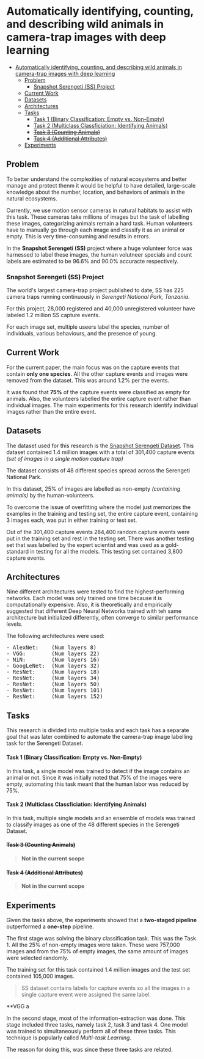 # Automatically identifying, counting, and describing wild animals in camera-trap images with deep learning

- [Automatically identifying, counting, and describing wild animals in camera-trap images with deep learning](#automatically-identifying-counting-and-describing-wild-animals-in-camera-trap-images-with-deep-learning)
  - [Problem](#problem)
    - [Snapshot Serengeti (SS) Project](#snapshot-serengeti-ss-project)
  - [Current Work](#current-work)
  - [Datasets](#datasets)
  - [Architectures](#architectures)
  - [Tasks](#tasks)
      - [Task 1 (Binary Classification: Empty vs. Non-Empty)](#task-1-binary-classification-empty-vs-non-empty)
      - [Task 2 (Multiclass Classficiation: Identifying Animals)](#task-2-multiclass-classficiation-identifying-animals)
      - [~~Task 3 (Counting Animals)~~](#stask-3-counting-animalss)
      - [~~Task 4 (Additional Attributes)~~](#stask-4-additional-attributess)
  - [Experiments](#experiments)


## Problem

To better understand the complexities of natural ecosystems and better manage and protect thenm it would be helpful to have detailed, large-scale knowledge about the number, location, and behaviors of animals in the natural ecosystems. 

Currently, we use motion sensor cameras in natural habitats to assist with this task. These cameras take millions of images but the task of labelling these images, categorizing animals remain a hard task. Human volunteers have to manually go through each image and classify it as an animal or empty. This is very time-consuming and results in errors. 

In the **Snapshot Serengeti (SS)** project where a huge volunteer force was harnessed to label these images, the human volutneer specials and count labels are estimated to be 96.6% and 90.0% accuracte respectively.

### Snapshot Serengeti (SS) Project

The world's largest camera-trap project published to date, SS has 225 camera traps running continuously in *Serengeti National Park, Tanzania*. 

For this project, 28,000 registered and 40,000 unregistered volunteer have labeled 1.2 million SS capture events. 

For each image set, multiple useers label the species, number of individuals, various behaviours, and the presence of young.

## Current Work

For the current paper, the main focus was on the capture events that contain **only one species**. All the other capture events and images were removed from the dataset. This was around 1.2% per the events. 

It was found that **75%** of the capture events were classified as empty for animals. Also, the volunteers labelled the entire capture event rather than individual images. The main experiments for this research identify individual images rather than the entire event.

## Datasets

The dataset used for this research is the [Snapshot Serengeti Dataset](http://lila.science/datasets/snapshot-serengeti). This dataset contained 1.4 million images with a total of 301,400 capture events *(set of images in a single motion capture trap)*

The dataset consists of 48 different species spread across the Serengeti National Park. 

In this dataset, 25% of images are labelled as non-empty *(containing animals)* by the human-volunteers. 

To overcome the issue of overfitting where the model just memorizes the examples in the training and testing set, the entire capture event, containing 3 images each, was put in either training or test set. 

Out of the 301,400 capture events 284,400 random capture events were put in the training set and rest in the testing set. There was another testing set that was labelled by the expert scientist and was used as a gold-standard in testing for all the models. This testing set contained 3,800 capture events.

## Architectures

Nine different architectures were tested to find the highest-performing networks. Each model was only trained one time because it is computationally expensive. Also, it is theoretically and empirically suggested that different Deep Neural Networks trained with teh same architecture but initialized differently, often converge to similar performance levels. 

The following architectures were used:
<pre>
- AlexNet:    (Num layers 8)
- VGG:        (Num layers 22)
- NiN:        (Num layers 16)
- GoogLeNet:  (Num layers 32)
- ResNet:     (Num layers 18)
- ResNet:     (Num layers 34)
- ResNet:     (Num layers 50)
- ResNet:     (Num layers 101)
- ResNet:     (Num layers 152)
</pre>

## Tasks

This research is divided into multiple tasks and each task has a separate goal that was later combined to automate the camera-trap image labelling task for the Serengeti Dataset.

#### Task 1 (Binary Classification: Empty vs. Non-Empty)
In this task, a single model was trained to detect if the image contains an animal or not. Since it was initially noted that 75% of the images were empty, automating this task meant that the human labor was reduced by 75%. 

#### Task 2 (Multiclass Classficiation: Identifying Animals)
In this task, multiple single models and an ensemble of models was trained to classify images as one of the 48 different species in the Serengeti Dataset. 

#### ~~Task 3 (Counting Animals)~~

> **Not in the current scope**

#### ~~Task 4 (Additional Attributes)~~
> **Not in the current scope**

## Experiments

Given the tasks above, the experiments showed that a **two-staged pipeline** outperformed a **one-step** pipeline.

The first stage was solving the binary classification task. This was the Task 1. All the 25% of non-empty images were taken. These were 757,000 images and from the 75% of empty images, the same amount of images were selected randomly. 

The training set for this task contained 1.4 million images and the test set contained 105,000 images. 

> SS dataset contains labels for capture events so all the images in a single capture event were assigned the same label. 

**VGG a

In the second stage, most of the information-extraction was done. This stage included three tasks, namely task 2, task 3 and task 4. One model was trained to simultaneously perform all of these three tasks. This technique is popularly called *Multi-task Learning*. 

The reason for doing this, was since these three tasks are related. 